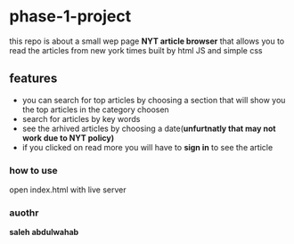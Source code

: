 # phase-1-project

this repo is about a small wep page **NYT article browser** that allows you to read the articles from new york times  built by html JS and simple css

## features
 - you can search for top articles by choosing a section that will show you the top articles in the category choosen
 - search for articles by key words
 - see the arhived articles by choosing a date(**unfurtnatly that may not work due to NYT policy)**
 - if you clicked on read more you will have to **sign in** to see the article

### how to use
open index.html with live server

### auothr
**saleh abdulwahab**
